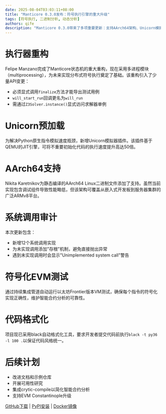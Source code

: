 ```yaml
---
date: 2025-08-04T03:03:11+08:00
title: "Manticore 0.3.0发布：符号执行引擎的重大升级"
tags: [符号执行, 二进制分析, 动态分析]
authors: qife
description: "Manticore 0.3.0带来了多项重要更新：支持AArch64架构、Unicorn模拟器加速、系统调用审计改进以及符号化EVM测试验证，显著提升了二进制分析和智能合约审计的效率与可靠性。"
---
```


# 执行器重构
Felipe Manzano完成了Manticore状态机的重大重构，现在采用多进程模块（multiprocessing），为未来实现分布式符号执行奠定了基础。该重构引入了少量API变更：
- 必须显式调用`finalize`方法才能导出测试用例
- `will_start_run`回调更名为`will_run`
- 需通过`Z3Solver.instance()`显式访问求解器单例

# Unicorn预加载
为解决Python原生指令模拟速度瓶颈，新增Unicorn模拟器插件。该插件基于QEMU的JIT引擎，可将不重要初始化代码的执行速度提升高达50倍。

# AArch64支持
Nikita Karetnikov为静态编译的AArch64 Linux二进制文件添加了支持。虽然当前实现包含调试组件导致性能略低，但该架构可覆盖从嵌入式开发板到服务器集群的广泛ARMv8平台。

# 系统调用审计
本次更新包含：
- 新增12个系统调用实现
- 为未实现调用添加"存根"机制，避免直接抛出异常
- 遇到未实现调用时会显示"Unimplemented system call"警告

# 符号化EVM测试
通过持续集成管道自动运行以太坊Frontier版本VM测试，确保每个指令的符号化实现正确性，维护智能合约分析的可靠性。

# 代码格式化
项目现已采用black自动格式化工具，要求开发者提交代码前执行`black -t py36 -l 100 .`以保证代码风格统一。

# 后续计划
- 改进文档和示例仓库
- 开展可用性研究
- 集成crytic-compile以简化智能合约分析
- 支持EVM Constantinople升级

[GitHub下载](https://github.com/trailofbits/manticore) | [PyPI安装](https://pypi.org/project/manticore/) | [Docker镜像](https://hub.docker.com/r/trailofbits/manticore)